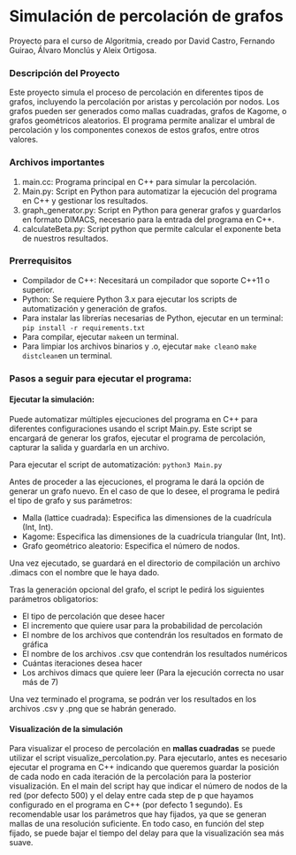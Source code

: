 # Simulación de percolación de grafos

Proyecto para el curso de Algoritmia, creado por David Castro, Fernando Guirao, Álvaro Monclús y Aleix Ortigosa.

### Descripción del Proyecto

Este proyecto simula el proceso de percolación en diferentes tipos de grafos, incluyendo la percolación por aristas y percolación por nodos. Los grafos pueden ser generados como mallas cuadradas, grafos de Kagome, o grafos geométricos aleatorios. El programa permite analizar el umbral de percolación y los componentes conexos de estos grafos, entre otros valores.

### Archivos importantes
1. main.cc: Programa principal en C++ para simular la percolación.
2. Main.py: Script en Python para automatizar la ejecución del programa en C++ y gestionar los resultados.
3. graph_generator.py: Script en Python para generar grafos y guardarlos en formato DIMACS, necesario para la entrada del programa en C++.
4. calculateBeta.py: Script python que permite calcular el exponente beta de nuestros resultados.

### Prerrequisitos

- Compilador de C++: Necesitará un compilador que soporte C++11 o superior.
- Python: Se requiere Python 3.x para ejecutar los scripts de automatización y generación de grafos. 
-   Para instalar las librerías necesarias de Python, ejecutar en un terminal:
`pip install -r requirements.txt`
-   Para compilar, ejecutar `make`en un terminal. 
-   Para limpiar los archivos binarios y .o, ejecutar `make clean`o `make distclean`en un terminal.


### Pasos a seguir para ejecutar el programa:

#### Ejecutar la simulación:
Puede automatizar múltiples ejecuciones del programa en C++ para diferentes configuraciones usando el script Main.py. Este script se encargará de generar los grafos, ejecutar el programa de percolación, capturar la salida y guardarla en un archivo.

Para ejecutar el script de automatización:
`python3 Main.py`

Antes de proceder a las ejecuciones, el programa le dará la opción de generar un grafo nuevo. En el caso de que lo desee, el programa le pedirá el tipo de grafo y sus parámetros:

- Malla (lattice cuadrada): Especifica las dimensiones de la cuadrícula (Int, Int).
- Kagome: Especifica las dimensiones de la cuadrícula triangular (Int, Int).
- Grafo geométrico aleatorio: Especifica el número de nodos.

Una vez ejecutado, se guardará en el directorio de compilación un archivo .dimacs con el nombre que le haya dado.


Tras la generación opcional del grafo, el script le pedirá los siguientes parámetros obligatorios:
- El tipo de percolación que desee hacer
- El incremento que quiere usar para la probabilidad de percolación
- El nombre de los archivos que contendrán los resultados en formato de gráfica
- El nombre de los archivos .csv que contendrán los resultados numéricos
- Cuántas iteraciones desea hacer
- Los archivos dimacs que quiere leer (Para la ejecución correcta no usar más de 7)

Una vez terminado el programa, se podrán ver los resultados en los archivos .csv y .png que se habrán generado.

#### Visualización de la simulación

Para visualizar el proceso de percolación en **mallas cuadradas** se puede utilizar el script visualize_percolation.py. Para ejecutarlo, antes es necesario ejecutar el programa en C++ indicando que queremos guardar la posición de cada nodo en cada iteración de la percolación para la posterior visualización. En el main del script hay que indicar el número de nodos de la red (por defecto 500) y el delay entre cada step de p que hayamos configurado en el programa en C++ (por defecto 1 segundo). Es recomendable usar los parámetros que hay fijados, ya que se generan mallas de una resolución suficiente. En todo caso, en función del step fijado, se puede bajar el tiempo del delay para que la visualización sea más suave.
